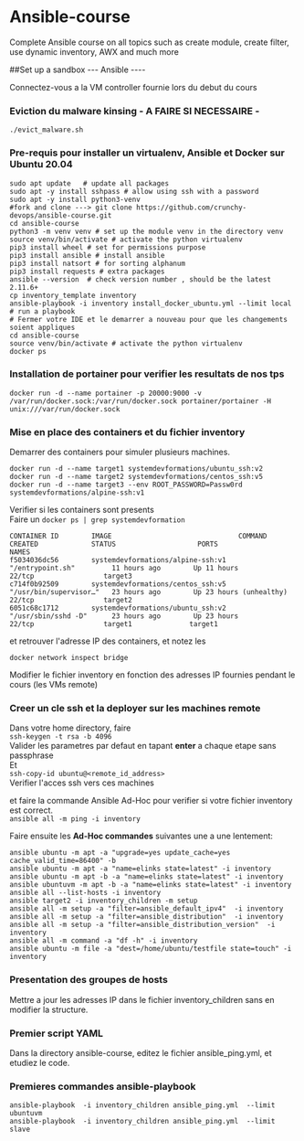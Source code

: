 # Ansible-course
Complete Ansible course on all topics such as create module, create filter, use dynamic inventory, AWX and much more 

##Set up a sandbox   ---  Ansible  ----

Connectez-vous a la VM controller fournie lors du debut du cours

### Eviction du malware kinsing - **A FAIRE SI NECESSAIRE** - 
```shell
./evict_malware.sh
```

### Pre-requis pour installer un virtualenv, Ansible et Docker sur Ubuntu 20.04
```shell
sudo apt update   # update all packages
sudo apt -y install sshpass # allow using ssh with a password
sudo apt -y install python3-venv
#fork and clone ---> git clone https://github.com/crunchy-devops/ansible-course.git
cd ansible-course
python3 -m venv venv # set up the module venv in the directory venv
source venv/bin/activate # activate the python virtualenv
pip3 install wheel # set for permissions purpose
pip3 install ansible # install ansible
pip3 install natsort # for sorting alphanum 
pip3 install requests # extra packages 
ansible --version  # check version number , should be the latest 2.11.6+
cp inventory_template inventory
ansible-playbook -i inventory install_docker_ubuntu.yml --limit local # run a playbook
# Fermer votre IDE et le demarrer a nouveau pour que les changements soient appliques
cd ansible-course 
source venv/bin/activate # activate the python virtualenv
docker ps 
```

### Installation de portainer pour verifier les resultats de nos tps
```shell
docker run -d --name portainer -p 20000:9000 -v /var/run/docker.sock:/var/run/docker.sock portainer/portainer -H unix:///var/run/docker.sock 
```

### Mise en place des containers et du fichier inventory
Demarrer des containers pour simuler plusieurs machines.
```shell script
docker run -d --name target1 systemdevformations/ubuntu_ssh:v2  
docker run -d --name target2 systemdevformations/centos_ssh:v5 
docker run -d --name target3 --env ROOT_PASSWORD=Passw0rd systemdevformations/alpine-ssh:v1   
```
Verifier si les containers sont presents  
Faire un ```docker ps | grep systemdevformation ```

```shell script
CONTAINER ID        IMAGE                               COMMAND                  CREATED             STATUS                    PORTS                  NAMES
f5034036dc56        systemdevformations/alpine-ssh:v1   "/entrypoint.sh"         11 hours ago        Up 11 hours               22/tcp                 target3
c714f0b92509        systemdevformations/centos_ssh:v5   "/usr/bin/supervisor…"   23 hours ago        Up 23 hours (unhealthy)   22/tcp                 target2
6051c68c1712        systemdevformations/ubuntu_ssh:v2   "/usr/sbin/sshd -D"      23 hours ago        Up 23 hours               22/tcp                 target1              target1  
```  
et retrouver l'adresse IP des containers, et notez les
 ```shell script
docker network inspect bridge
```
Modifier le fichier inventory en fonction des adresses IP fournies pendant le cours (les VMs remote)       

### Creer un cle ssh et la deployer sur les machines remote
Dans votre home directory,  faire  
```ssh-keygen -t rsa -b 4096 ```  
Valider les parametres par defaut en tapant **enter** a chaque etape
sans passphrase  
Et  
```ssh-copy-id ubuntu@<remote_id_address>```    
Verifier l'acces ssh vers ces machines   

et faire la commande Ansible Ad-Hoc pour verifier si votre fichier inventory est correct.    
```ansible all -m ping -i inventory```  

Faire ensuite  les **Ad-Hoc commandes** suivantes une a une lentement:

```shell 
ansible ubuntu -m apt -a "upgrade=yes update_cache=yes cache_valid_time=86400" -b
ansible ubuntu -m apt -a "name=elinks state=latest" -i inventory
ansible ubuntu -m apt -b -a "name=elinks state=latest" -i inventory
ansible ubuntuvm -m apt -b -a "name=elinks state=latest" -i inventory
ansible all --list-hosts -i inventory
ansible target2 -i inventory_children -m setup
ansible all -m setup -a "filter=ansible_default_ipv4"  -i inventory
ansible all -m setup -a "filter=ansible_distribution"  -i inventory 
ansible all -m setup -a "filter=ansible_distribution_version"  -i inventory 
ansible all -m command -a "df -h" -i inventory
ansible ubuntu -m file -a "dest=/home/ubuntu/testfile state=touch" -i inventory 
```

### Presentation des groupes de hosts
Mettre a jour les adresses IP dans le fichier inventory_children sans en modifier
la structure.

### Premier script YAML
Dans la directory ansible-course, editez le fichier ansible_ping.yml, et etudiez le code.

### Premieres commandes ansible-playbook
 ```shell script
ansible-playbook  -i inventory_children ansible_ping.yml  --limit ubuntuvm
ansible-playbook  -i inventory_children ansible_ping.yml  --limit slave






